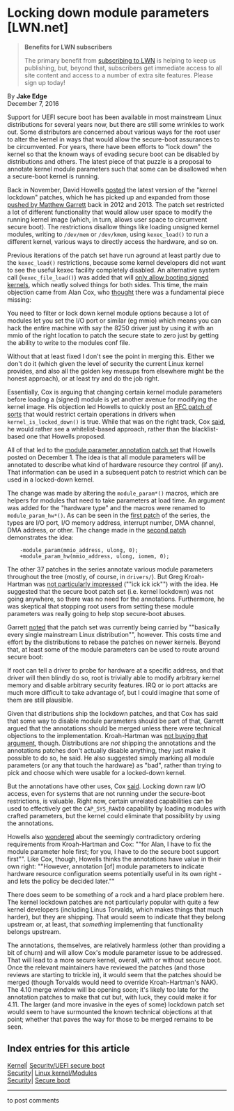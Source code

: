 # Locking down module parameters [LWN.net]

> **Benefits for LWN subscribers**
> 
> The primary benefit from [subscribing to LWN](/Promo/nst-nag5/subscribe) is helping to keep us publishing, but, beyond that, subscribers get immediate access to all site content and access to a number of extra site features. Please sign up today! 

By **Jake Edge**  
December 7, 2016 

Support for UEFI secure boot has been available in most mainstream Linux distributions for several years now, but there are still some wrinkles to work out. Some distributors are concerned about various ways for the root user to alter the kernel in ways that would allow the secure-boot assurances to be circumvented. For years, there have been efforts to "lock down" the kernel so that the known ways of evading secure boot can be disabled by distributions and others. The latest piece of that puzzle is a proposal to annotate kernel module parameters such that some can be disallowed when a secure-boot kernel is running. 

Back in November, David Howells [posted](/Articles/706637/) the latest version of the "kernel lockdown" patches, which he has picked up and expanded from those [pushed by Matthew Garrett](/Articles/514985/) back in 2012 and 2013. The patch set restricted a lot of different functionality that would allow user space to modify the running kernel image (which, in turn, allows user space to circumvent secure boot). The restrictions disallow things like loading unsigned kernel modules, writing to `/dev/mem` or `/dev/kmem`, using `kexec_load()` to run a different kernel, various ways to directly access the hardware, and so on. 

Previous iterations of the patch set have run aground at least partly due to the `kexec_load()` restrictions, because some kernel developers did not want to see the useful kexec facility completely disabled. An alternative system call (`kexec_file_load()`) was added that will [only allow booting signed kernels](/Articles/603116/), which neatly solved things for both sides. This time, the main objection came from Alan Cox, who [thought](/Articles/708256/) there was a fundamental piece missing: 

You need to filter or lock down kernel module options because a lot of modules let you set the I/O port or similar (eg mmio) which means you can hack the entire machine with say the 8250 driver just by using it with an mmio of the right location to patch the secure state to zero just by getting the ability to write to the modules conf file. 

Without that at least fixed I don't see the point in merging this. Either we don't do it (which given the level of security the current Linux kernel provides, and also all the golden key messups from elsewhere might be the honest approach), or at least try and do the job right. 

Essentially, Cox is arguing that changing certain kernel module parameters before loading a (signed) module is yet another avenue for modifying the kernel image. His objection led Howells to quickly post an [RFC patch of sorts](/Articles/708271/) that would restrict certain operations in drivers when `kernel_is_locked_down()` is true. While that was on the right track, Cox [said](/Articles/708272/), he would rather see a whitelist-based approach, rather than the blacklist-based one that Howells proposed. 

All of that led to the [module parameter annotation patch set](/Articles/707851/) that Howells posted on December 1. The idea is that all module parameters will be annotated to describe what kind of hardware resource they control (if any). That information can be used in a subsequent patch to restrict which can be used in a locked-down kernel. 

The change was made by altering the `module_param*()` macros, which are helpers for modules that need to take parameters at load time. An argument was added for the "hardware type" and the macros were renamed to `module_param_hw*()`. As can be seen in the [first patch](/Articles/708274/) of the series, the types are I/O port, I/O memory address, interrupt number, DMA channel, DMA address, or other. The change made in the [second patch](/Articles/708371/) demonstrates the idea: 
    
    
        -module_param(mmio_address, ulong, 0);
        +module_param_hw(mmio_address, ulong, iomem, 0);
    

The other 37 patches in the series annotate various module parameters throughout the tree (mostly, of course, in `drivers/`). But Greg Kroah-Hartman was [not particularly impressed](/Articles/708276/) (""ick ick ick"") with the idea. He suggested that the secure boot patch set (i.e. kernel lockdown) was not going anywhere, so there was no need for the annotations. Furthermore, he was skeptical that stopping root users from setting these module parameters was really going to help stop secure-boot abuses. 

Garrett [noted](/Articles/708321/) that the patch set was currently being carried by ""basically every single mainstream Linux distribution"", however. This costs time and effort by the distributions to rebase the patches on newer kernels. Beyond that, at least some of the module parameters can be used to route around secure boot: 

If root can tell a driver to probe for hardware at a specific address, and that driver will then blindly do so, root is trivially able to modify arbitrary kernel memory and disable arbitrary security features. IRQ or io port attacks are much more difficult to take advantage of, but I could imagine that some of them are still plausible. 

Given that distributions ship the lockdown patches, and that Cox has said that some way to disable module parameters should be part of that, Garrett argued that the annotations should be merged unless there were technical objections to the implementation. Kroah-Hartman was [not buying that argument](/Articles/708324/), though. Distributions are _not_ shipping the annotations and the annotations patches don't actually disable anything, they just make it possible to do so, he said. He also suggested simply marking all module parameters (or any that touch the hardware) as "bad", rather than trying to pick and choose which were usable for a locked-down kernel. 

But the annotations have other uses, Cox [said](/Articles/708325/). Locking down raw I/O access, even for systems that are not running under the secure-boot restrictions, is valuable. Right now, certain unrelated capabilities can be used to effectively get the `CAP_SYS_RAWIO` capability by loading modules with crafted parameters, but the kernel could eliminate that possibility by using the annotations. 

Howells also [wondered](/Articles/708327/) about the seemingly contradictory ordering requirements from Kroah-Hartman and Cox: ""for Alan, I have to fix the module parameter hole first; for you, I have to do the secure boot support first"". Like Cox, though, Howells thinks the annotations have value in their own right: ""However, annotation [of] module parameters to indicate hardware resource configuration seems potentially useful in its own right - and lets the policy be decided later."" 

There does seem to be something of a rock and a hard place problem here. The kernel lockdown patches are not particularly popular with quite a few kernel developers (including Linus Torvalds, which makes things that much harder), but they are shipping. That would seem to indicate that they belong upstream or, at least, that _something_ implementing that functionality belongs upstream. 

The annotations, themselves, are relatively harmless (other than providing a bit of churn) and will allow Cox's module parameter issue to be addressed. That will lead to a more secure kernel, overall, with or without secure boot. Once the relevant maintainers have reviewed the patches (and those reviews are starting to trickle in), it would seem that the patches should be merged (though Torvalds would need to override Kroah-Hartman's NAK). The 4.10 merge window will be opening soon; it's likely too late for the annotation patches to make that cut but, with luck, they could make it for 4.11. The larger (and more invasive in the eyes of some) lockdown patch set would seem to have surmounted the known technical objections at that point; whether that paves the way for those to be merged remains to be seen. 

  
Index entries for this article  
---  
[Kernel](/Kernel/Index)| [Security/UEFI secure boot](/Kernel/Index#Security-UEFI_secure_boot)  
[Security](/Security/Index/)| [Linux kernel/Modules](/Security/Index/#Linux_kernel-Modules)  
[Security](/Security/Index/)| [Secure boot](/Security/Index/#Secure_boot)  
  


* * *

to post comments 
